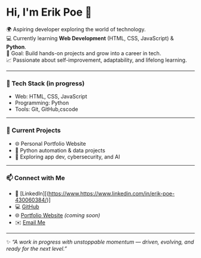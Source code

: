 # Hi, I'm Erik Poe 👋  

🌍 Aspiring developer exploring the world of technology.  
💻 Currently learning **Web Development** (HTML, CSS, JavaScript) & **Python**.  
🚀 Goal: Build hands-on projects and grow into a career in tech.  
📈 Passionate about self-improvement, adaptability, and lifelong learning.  

---

### 🔧 Tech Stack (in progress)  
- Web: HTML, CSS, JavaScript  
- Programming: Python  
- Tools: Git, GitHub,cscode 

---

### 📌 Current Projects  
- 🌐 Personal Portfolio Website  
- 🐍 Python automation & data projects  
- 📱 Exploring app dev, cybersecurity, and AI  

---
### 📫 Connect with Me  

- 💼 [LinkedIn][(https://www.https://www.linkedin.com/in/erik-poe-430060384/)]    
- 💻 [GitHub](https://github.com/ErikPoe5)  
- 🌐 [Portfolio Website](https://yourportfolio.com) *(coming soon)*   
- ✉️ [Email Me](mailto:Erik.Tech99@gmail.com)
---

✨ *“A work in progress with unstoppable momentum — driven, evolving, and ready for the next level.”*  
